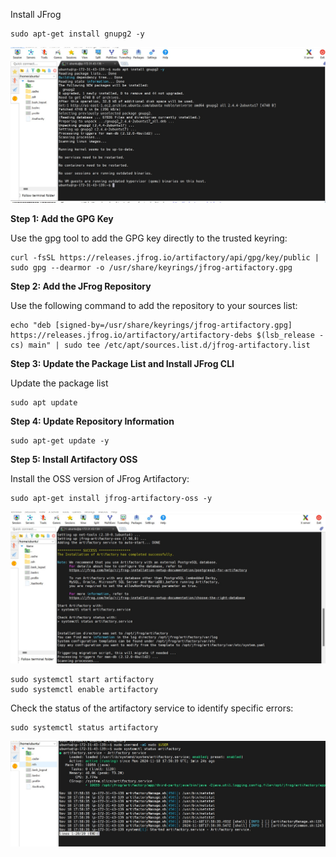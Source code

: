 

Install JFrog

```
sudo apt-get install gnupg2 -y
```
![images](self_study_assets/self_02_install2.jpg)

**Step 1: Add the GPG Key**

Use the gpg tool to add the GPG key directly to the trusted keyring:

```
curl -fsSL https://releases.jfrog.io/artifactory/api/gpg/key/public | sudo gpg --dearmor -o /usr/share/keyrings/jfrog-artifactory.gpg
```

**Step 2: Add the JFrog Repository**

Use the following command to add the repository to your sources list:

```
echo "deb [signed-by=/usr/share/keyrings/jfrog-artifactory.gpg] https://releases.jfrog.io/artifactory/artifactory-debs $(lsb_release -cs) main" | sudo tee /etc/apt/sources.list.d/jfrog-artifactory.list

```
**Step 3: Update the Package List and Install JFrog CLI**

Update the package list

```
sudo apt update
```

**Step 4: Update Repository Information**
```
sudo apt-get update -y
```
**Step 5: Install Artifactory OSS**

Install the OSS version of JFrog Artifactory:

```
sudo apt-get install jfrog-artifactory-oss -y

```
![images](self_study_assets/self_04_intalled.jpg)

```
sudo systemctl start artifactory
sudo systemctl enable artifactory

```
Check the status of the artifactory service to identify specific errors:

```
sudo systemctl status artifactory

```
![images](self_study_assets/self_05_status.jpg)